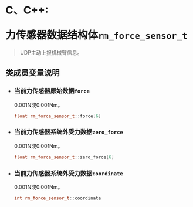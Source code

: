 # <p class="hidden">C、C++: </p>力传感器数据结构体`rm_force_sensor_t`

>UDP主动上报机械臂信息。

## 类成员变量说明

- ### 当前力传感器原始数据`force`

    0.001N或0.001Nm。

    ```C++
    float rm_force_sensor_t::force[6]
    ```

- ### 当前力传感器系统外受力数据`zero_force`

    0.001N或0.001Nm。

    ```C++
    float rm_force_sensor_t::zero_force[6]
    ```

- ### 当前力传感器系统外受力数据`coordinate`

    0.001N或0.001Nm。

    ```C++
    int rm_force_sensor_t::coordinate
    ```
